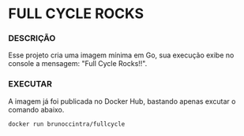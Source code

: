 # FULL CYCLE ROCKS

### DESCRIÇÃO
Esse projeto cria uma imagem mínima em Go, sua execução exibe no console a mensagem: "Full Cycle Rocks!!".

### EXECUTAR
A imagem já foi publicada no Docker Hub, bastando apenas excutar o comando abaixo.
```
docker run brunoccintra/fullcycle
```
